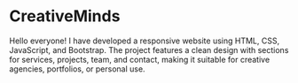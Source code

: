 # CreativeMinds
Hello everyone! I have developed a responsive website using HTML, CSS, JavaScript, and Bootstrap. The project features a clean design with sections for services, projects, team, and contact, making it suitable for creative agencies, portfolios, or personal use.
